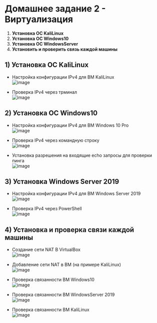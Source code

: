 # Домашнее задание 2 -  Виртуализация
1) **Установка ОС KaliLinux**
2) **Установка ОС Windows10**
3) **Установка ОС WindowsServer**
4) **Установить и проверить связь каждой машины**

## 1) Установка ОС KaliLinux
- Настройка конфигурации IPv4 для ВМ KaliLinux  
![image](https://github.com/StsiapanSikorsky/Cybersecurity_TMScourse/blob/main/Task2/imgKaliLinux/settingsIP_Kali.png)

- Проверка IPv4 через трминал  
![image](https://github.com/StsiapanSikorsky/Cybersecurity_TMScourse/blob/main/Task2/imgKaliLinux/Ipconf_Kali.png)


## 2) Установка ОС Windows10
- Настройка конфигурации IPv4 для ВМ Windows 10 Pro  
![image](https://github.com/StsiapanSikorsky/Cybersecurity_TMScourse/blob/main/Task2/imgWin10/IPconf_for_Win10.png)

- Проверка IPv4 через командную строку  
![image](https://github.com/StsiapanSikorsky/Cybersecurity_TMScourse/blob/main/Task2/imgWin10/IPconf_Win10_cmd.png)

- Установка разрешения на входящие echo запросы для проверки пинга   
![image](https://github.com/StsiapanSikorsky/Cybersecurity_TMScourse/blob/main/Task2/imgWin10/Btandmauer_echo.png) 

## 3) Установка Windows Server 2019
- Настройка конфигурации IPv4 для ВМ Windows Server 2019  
![image](https://github.com/StsiapanSikorsky/Cybersecurity_TMScourse/blob/main/Task2/imgWinServer/IPconf_for_WinServer.png)

- Проверка IPv4 через PowerShell  
![image](https://github.com/StsiapanSikorsky/Cybersecurity_TMScourse/blob/main/Task2/imgWinServer/IPconf_WinServer.png)

## 4) Установка и проверка связи каждой машины
- Создание сети NAT В VirtualBox   
![image](https://github.com/StsiapanSikorsky/Cybersecurity_TMScourse/blob/main/Task2/imgPings/Create_NAT.png)

- Добавление сети NAT в ВМ (на примере KaliLinux)  
![image](https://github.com/StsiapanSikorsky/Cybersecurity_TMScourse/blob/main/Task2/imgPings/addNAT_Kali.png)

- Проверка связанности ВМ Windows10  
![image](https://github.com/StsiapanSikorsky/Cybersecurity_TMScourse/blob/main/Task2/imgPings/Ping_Win10.png)

- Проверка связанности ВМ WindowsServer 2019  
![image](https://github.com/StsiapanSikorsky/Cybersecurity_TMScourse/blob/main/Task2/imgPings/Ping_WinServer.png)

- Проверка связанности ВМ KaliLinux  
![image](https://github.com/StsiapanSikorsky/Cybersecurity_TMScourse/blob/main/Task2/imgPings/Ping_Kali.png)


